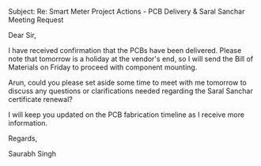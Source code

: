 Subject: Re: Smart Meter Project Actions - PCB Delivery & Saral Sanchar Meeting Request

Dear Sir,

I have received confirmation that the PCBs have been delivered. Please note that tomorrow is a holiday at the vendor's end, so I will send the Bill of Materials on Friday to proceed with component mounting.

Arun, could you please set aside some time to meet with me tomorrow to discuss any questions or clarifications needed regarding the Saral Sanchar certificate renewal?

I will keep you updated on the PCB fabrication timeline as I receive more information.


Regards,

Saurabh Singh